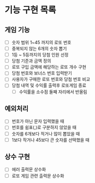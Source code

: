 # 기능 구현 목록

## 게임 기능

-   [ ] 숫자 범위 1~45 까지의 로또 번호
-   [ ] 중복되지 않는 6개의 숫자 뽑기
-   [ ] 1등 ~ 5등까지의 당첨 인원 선정
-   [ ] 당첨 기준과 금액 정의
-   [ ] 로또 구입 금액에 해당하는 로또 개수 구현
-   [ ] 당첨 번호와 보너스 번호 입력받기
-   [ ] 사용자가 구매한 로또 번호와 당첨 번호 비교
-   [ ] 당첨 내역 및 수익률 출력후 로또게임 종료
    -   [ ] 수익률을 소수점 둘째 자리에서 반올림

## 예외처리

-   [ ] 번호가 아닌 문자 입력했을 때
-   [ ] 번호를 쉼표(,)로 구분하지 않았을 때
-   [ ] 숫자를 6개보다 적거나 많이 뽑았을 때
-   [ ] 1보다 작거나 45보다 큰 숫자를 선택했을 때

## 상수 구현

-   [ ] 에러 출력문 상수화
-   [ ] 로또 게임 관련 출력문 상수화
